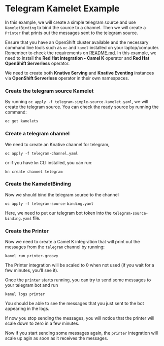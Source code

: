 # Telegram Kamelet Example

In this example, we will create a simple telegram source and use `KameletBinding` to bind the source to a channel. Then we will create a `Printer` that prints out the messages sent to the telegram source.

Ensure that you have an OpenShift cluster available and the necessary command 
line tools such as `oc` and `kamel` installed on your laptop/computer. 
Remember to check the requirements on [README.md](https://github.com/nexus-Six/camelk-integration-workshop/blob/master/README.md). In this example, we need 
to install the **Red Hat integration - Camel K** operator and **Red Hat 
OpenShift Serverless** operator.

We need to create both **Knative Serving** and **Knative Eventing** instances 
via **OpenShift Serverless** operator in their own namespaces.


### Create the telegram source Kamelet

By running `oc apply -f telegram-simple-source.kamelet.yaml`, we will create the telegram source. You can check the ready source by running the command:

`oc get kamelets`

### Create a telegram channel

We need to create an Knative channel for telegram,

`oc apply -f telegram-channel.yaml` 

or if you have `kn` CLI installed, you can run:

`kn create channel telegram`

### Create the KameletBinding

Now we should bind the telegram source to the channel

`oc apply -f telegram-source-binding.yaml`

Here, we need to put our telegram bot token into the `telegram-source-binding.yaml` file.

### Create the Printer

Now we need to create a Camel K integration that will print out the messages from the `telegram` channel by running:

`kamel run printer.groovy`

The Printer integration will be scaled to 0 when not used (if you wait for a few minutes, you'll see it). 

Once the `printer` starts running, you can try to send some messages to your telegram bot and run

`kamel logs printer`

You should be able to see the messages that you just sent to the bot appearing in the logs.

If now you stop sending the messages, you will notice that the printer will scale down to zero in a few minutes.

Now if you start sending some messages again, the `printer` integration will scale up agin as soon as it receives the messages.
